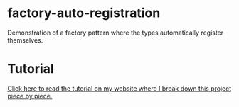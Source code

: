 # factory-auto-registration
Demonstration of a factory pattern where the types automatically register themselves.

# Tutorial
[Click here to read the tutorial on my website where I break down this project piece by piece.](http://derydoca.com/2019/03/c-tutorial-auto-registering-factory/)

